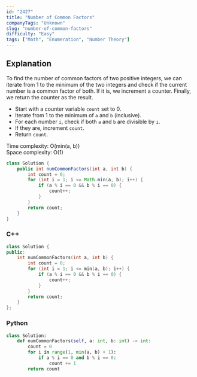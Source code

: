 ```yaml
---
id: "2427"
title: "Number of Common Factors"
companyTags: "Unknown"
slug: "number-of-common-factors"
difficulty: "Easy"
tags: ["Math", "Enumeration", "Number Theory"]
---
```


## Explanation
To find the number of common factors of two positive integers, we can iterate from 1 to the minimum of the two integers and check if the current number is a common factor of both. If it is, we increment a counter. Finally, we return the counter as the result. 

- Start with a counter variable `count` set to 0.
- Iterate from 1 to the minimum of `a` and `b` (inclusive).
- For each number `i`, check if both `a` and `b` are divisible by `i`.
- If they are, increment `count`.
- Return `count`.

Time complexity: O(min(a, b))  
Space complexity: O(1)
```java
class Solution {
    public int numCommonFactors(int a, int b) {
        int count = 0;
        for (int i = 1; i <= Math.min(a, b); i++) {
            if (a % i == 0 && b % i == 0) {
                count++;
            }
        }
        return count;
    }
}
```

### C++
```cpp
class Solution {
public:
    int numCommonFactors(int a, int b) {
        int count = 0;
        for (int i = 1; i <= min(a, b); i++) {
            if (a % i == 0 && b % i == 0) {
                count++;
            }
        }
        return count;
    }
};
```

### Python
```python
class Solution:
    def numCommonFactors(self, a: int, b: int) -> int:
        count = 0
        for i in range(1, min(a, b) + 1):
            if a % i == 0 and b % i == 0:
                count += 1
        return count
```